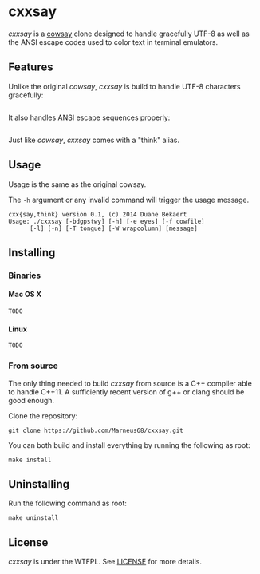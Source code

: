cxxsay
======

*cxxsay* is a [cowsay]() clone designed to handle gracefully UTF-8 as well as the ANSI escape codes used to color text in terminal emulators.

Features
--------

Unlike the original *cowsay*, *cxxsay* is build to handle UTF-8 characters gracefully:

![]()

It also handles ANSI escape sequences properly:

![]()

Just like *cowsay*, *cxxsay* comes with a "think" alias.

Usage
-----

Usage is the same as the original cowsay.

The `-h` argument or any invalid command will trigger the usage message.

    cxx{say,think} version 0.1, (c) 2014 Duane Bekaert
    Usage: ./cxxsay [-bdgpstwy] [-h] [-e eyes] [-f cowfile] 
          [-l] [-n] [-T tongue] [-W wrapcolumn] [message]


Installing
----------

### Binaries

#### Mac OS X

`TODO`

#### Linux

`TODO`

### From source

The only thing needed to build *cxxsay* from source is a C++ compiler able to handle C++11. A sufficiently recent version of g++ or clang should be good enough.

Clone the repository:

    git clone https://github.com/Marneus68/cxxsay.git

You can both build and install everything by running the following as root:

    make install

Uninstalling
------------

Run the following command as root:

    make uninstall

License
-------

*cxxsay* is under the WTFPL. See [LICENSE](https://raw.githubusercontent.com/Marneus68/cxxsay/master/LICENSE) for more details.
